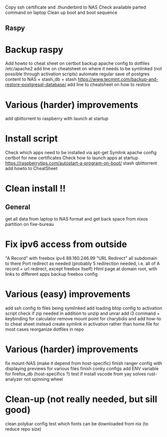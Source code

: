 Copy ssh certificate and .thunderbird to NAS
Check available parted command on laptop
Clean up boot and boot sequence


## Raspy

# Backup raspy
Add howto to cheat sheet on certbot
backup apache config to dotfiles
    /etc/apache2
    add line on cheatsheet on where it needs to be symlinked (not possible through activation scripts)
automate regular save of postgres content to NAS + stash_db + stash
    https://www.tecmint.com/backup-and-restore-postgresql-database/
    add line to cheatsheet on how to restore

# Various (harder) improvements
add qbittorrent to raspberry with launch at startup

# Install script
Check which apps need to be installed via apt-get
Symlink apache config
certbot for new certificates
Check how to launch apps at startup
    https://raspberrytips.com/autostart-a-program-on-boot/
    stash
    qbittorrent
    add howto to CheatSheet

# Clean install !!


## General
get all data from laptop to NAS
format and get back space from nixos partition on fixe-bureau

# Fix ipv6 access from outside
"A Record" with freebox ipv4 88.160.246.99
"URL Redirect" all subdomain to there
Port redirect as needed (probably 5 redirection needed, i.e. all of A record + url redirect, except freebox itself)
Html page at domain root, with links to different apps
backup freebox config

# Various (easy) improvements
add ssh config to files being symlinked
add loading btop config to activation script
check if zip needed in addition to unzip and unrar
add i3 command + keybinding for calculator
remove mount point for charybdis and add how-to to cheat sheet instead
create symlink in activation rather than home.file for most cases
reorganize dotfiles in repo

# Various (harder) improvements
fix mount-NAS (make it depend from host-specific)
finish ranger config with displaying previews for various files
finish conky configs
add ENV variable for firefox_db (host-specifics ?)
test if install vscode from yay solves rust-analyzer not spinning wheel

# Clean-up (not really needed, but sill good)
clean polybar config
test which fonts can be downloaded from nix (to reduce repo size)
